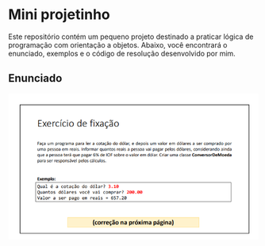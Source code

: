 # Mini projetinho

Este repositório contém um pequeno projeto destinado a praticar lógica de programação com orientação a objetos. Abaixo, você encontrará o enunciado, exemplos e o código de resolução desenvolvido por mim.


## Enunciado

![Enunciado](img/enunciado.png)